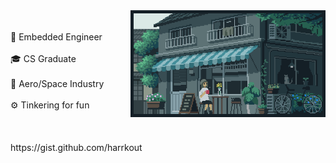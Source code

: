 <div align="center">

<div><img align="right" width="62%" height="26%" src="gif.webp" /></div></div>

<br>
<br>
 🔲          Embedded Engineer<br>
 <br>
 🎓          CS Graduate<br>
 <br>
 🚀          Aero/Space Industry<br>
 <br>
 ⚙️          Tinkering for fun<br>
 <br>
 <br>
<br>
</>          https://gist.github.com/harrkout
<br>
<br>



<br>


<!-- Proudly created with GPRM ( https://gprm.itsvg.in ) -->
